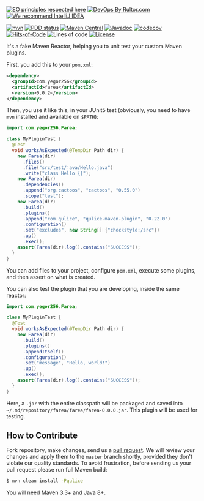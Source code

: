 [![EO principles respected here](https://www.elegantobjects.org/badge.svg)](https://www.elegantobjects.org)
[![DevOps By Rultor.com](http://www.rultor.com/b/yegor256/farea)](http://www.rultor.com/p/yegor256/farea)
[![We recommend IntelliJ IDEA](https://www.elegantobjects.org/intellij-idea.svg)](https://www.jetbrains.com/idea/)

[![mvn](https://github.com/yegor256/farea/actions/workflows/mvn.yml/badge.svg)](https://github.com/yegor256/farea/actions/workflows/mvn.yml)
[![PDD status](http://www.0pdd.com/svg?name=yegor256/farea)](http://www.0pdd.com/p?name=yegor256/farea)
[![Maven Central](https://img.shields.io/maven-central/v/com.yegor256/farea.svg)](https://maven-badges.herokuapp.com/maven-central/com.yegor256/farea)
[![Javadoc](http://www.javadoc.io/badge/com.yegor256/farea.svg)](http://www.javadoc.io/doc/com.yegor256/farea)
[![codecov](https://codecov.io/gh/yegor256/farea/branch/master/graph/badge.svg)](https://codecov.io/gh/yegor256/farea)
[![Hits-of-Code](https://hitsofcode.com/github/yegor256/farea)](https://hitsofcode.com/view/github/yegor256/farea)
![Lines of code](https://img.shields.io/tokei/lines/github/yegor256/farea)
[![License](https://img.shields.io/badge/license-MIT-green.svg)](https://github.com/yegor256/farea/blob/master/LICENSE.txt)

It's a fake Maven Reactor, helping you to unit test your custom Maven plugins.

First, you add this to your `pom.xml`:

```xml
<dependency>
  <groupId>com.yegor256</groupId>
  <artifactId>farea</artifactId>
  <version>0.0.2</version>
</dependency>
```

Then, you use it like this, in your JUnit5 test (obviously, you need to have `mvn` installed
and available on `$PATH`):

```java
import com.yegor256.Farea;

class MyPluginTest {
  @Test
  void worksAsExpected(@TempDir Path dir) {
    new Farea(dir)
      .files()
      .file("src/test/java/Hello.java")
      .write("class Hello {}");
    new Farea(dir)
      .dependencies()
      .append("org.cactoos", "cactoos", "0.55.0")
      .scope("test");
    new Farea(dir)
      .build()
      .plugins()
      .append("com.qulice", "qulice-maven-plugin", "0.22.0")
      .configuration()
      .set("excludes", new String[] {"checkstyle:/src"})
      .up()
      .exec();
    assert(Farea(dir).log().contains("SUCCESS"));
  }
}
```

You can add files to your project, configure `pom.xml`, execute some plugins,
and then assert on what is created.

You can also test the plugin that you are developing, inside the same reactor:

```java
import com.yegor256.Farea;

class MyPluginTest {
  @Test
  void worksAsExpected(@TempDir Path dir) {
    new Farea(dir)
      .build()
      .plugins()
      .appendItself()
      .configuration()
      .set("message", "Hello, world!")  
      .up()
      .exec();
    assert(Farea(dir).log().contains("SUCCESS"));
  }
}
```

Here, a `.jar` with the entire classpath will be packaged and saved
into `~/.md/repository/farea/farea/farea-0.0.0.jar`. This plugin will
be used for testing.

## How to Contribute

Fork repository, make changes, send us a [pull request](https://www.yegor256.com/2014/04/15/github-guidelines.html).
We will review your changes and apply them to the `master` branch shortly,
provided they don't violate our quality standards. To avoid frustration,
before sending us your pull request please run full Maven build:

```bash
$ mvn clean install -Pqulice
```

You will need Maven 3.3+ and Java 8+.
